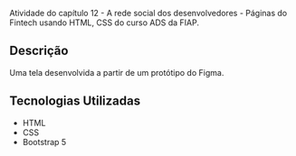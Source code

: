 Atividade do capítulo 12 - A rede social dos desenvolvedores - Páginas do Fintech usando HTML, CSS do curso ADS da FIAP. 

## Descrição
Uma tela desenvolvida a partir de um protótipo do Figma. 

## Tecnologias Utilizadas
- HTML
- CSS
- Bootstrap 5 
